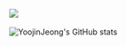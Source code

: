 <a href="https://velog.io/@jjelly" target="_blank"><img src="https://img.shields.io/badge/Velog-20C997?style=flat&logo=Velog&logoColor=white"/></a><br><br>
![YoojinJeong's GitHub stats](https://github-readme-stats.vercel.app/api?username=YoojinJeong&show_icons=true&theme=vue)
<br><br>
